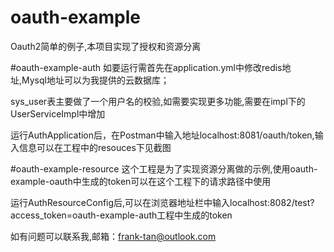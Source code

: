 # oauth-example
Oauth2简单的例子,本项目实现了授权和资源分离

#oauth-example-auth
如要运行需首先在application.yml中修改redis地址,Mysql地址可以为我提供的云数据库；

sys_user表主要做了一个用户名的校验,如需要实现更多功能,需要在impl下的UserServiceImpl中增加

运行AuthApplication后，在Postman中输入地址localhost:8081/oauth/token,输入信息可以在工程中的resouces下见截图

#oauth-example-resource
这个工程是为了实现资源分离做的示例,使用oauth-example-oauth中生成的token可以在这个工程下的请求路径中使用

运行AuthResourceConfig后,可以在浏览器地址栏中输入localhost:8082/test?access_token=oauth-example-auth工程中生成的token

如有问题可以联系我,邮箱：frank-tan@outlook.com